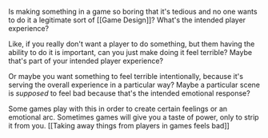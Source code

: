 Is making something in a game so boring that it's tedious and no one wants to do it a legitimate sort of [[Game Design]]? What's the intended player experience?

Like, if you really don't want a player to do something, but them having the ability to do it is important, can you just make doing it feel terrible? Maybe that's part of your intended player experience?

Or maybe you want something to feel terrible intentionally, because it's serving the overall experience in a particular way? Maybe a particular scene is *supposed* to feel bad because that's the intended emotional response?

Some games play with this in order to create certain feelings or an emotional arc. Sometimes games will give you a taste of power, only to strip it from you. [[Taking away things from players in games feels bad]]